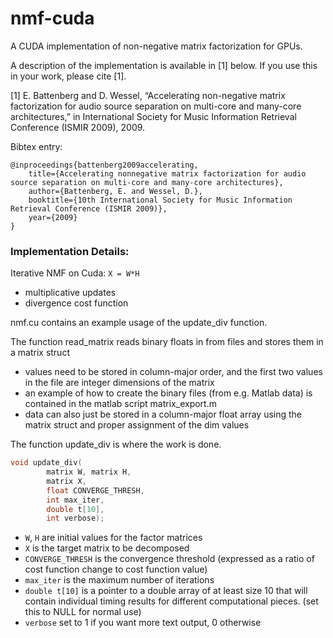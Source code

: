 nmf-cuda
========

A CUDA implementation of non-negative matrix factorization for GPUs.

A description of the implementation is available in [1] below.  If you use this in your work, please cite [1].

[1] E. Battenberg and D. Wessel, “Accelerating non-negative matrix factorization for audio source separation on multi-core and many-core architectures,” in International Society for Music Information Retrieval Conference (ISMIR 2009), 2009.

Bibtex entry:
```
@inproceedings{battenberg2009accelerating,
    title={Accelerating nonnegative matrix factorization for audio source separation on multi-core and many-core architectures},
    author={Battenberg, E. and Wessel, D.},
    booktitle={10th International Society for Music Information Retrieval Conference (ISMIR 2009)},
    year={2009}
}
```



### Implementation Details:

Iterative NMF on Cuda: `X = W*H`  
* multiplicative updates
* divergence cost function


nmf.cu contains an example usage of the update_div function.

The function read_matrix reads binary floats in from files and stores them in 
a matrix struct

* values need to be stored in column-major order, and the first two values in the file are integer dimensions of the matrix
* an example of how to create the binary files (from e.g. Matlab data) is contained in the matlab script matrix_export.m
* data can also just be stored in a column-major float array using the matrix struct and proper assignment of the dim values

The function update_div is where the work is done.
```cpp
void update_div(
        matrix W, matrix H, 
        matrix X,
        float CONVERGE_THRESH,
        int max_iter,
        double t[10],
        int verbose);
```

* `W`, `H` are initial values for the factor matrices
* `X` is the target matrix to be decomposed
* `CONVERGE_THRESH` is the convergence threshold (expressed as a ratio of cost function change to cost function value)
* `max_iter` is the maximum number of iterations
* `double t[10]` is a pointer to a double array of at least size 10 that will contain individual timing results for different computational pieces.  (set this to NULL for normal use)
* `verbose` set to 1 if you want more text output, 0 otherwise



